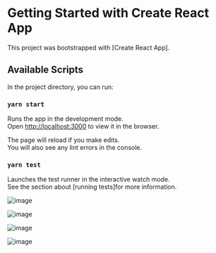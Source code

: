 # Getting Started with Create React App

This project was bootstrapped with [Create React App].

## Available Scripts

In the project directory, you can run:

### `yarn start`

Runs the app in the development mode.\
Open [http://localhost:3000](http://localhost:3000) to view it in the browser.

The page will reload if you make edits.\
You will also see any lint errors in the console.

### `yarn test`

Launches the test runner in the interactive watch mode.\
See the section about [running tests]for more information.

![image](https://github.com/Harini-22/FireBase_login/assets/102860861/28dc8443-7247-4ac9-8138-3485fd365834)

![image](https://github.com/Harini-22/FireBase_login/assets/102860861/6f8f12fb-ba8f-4e25-8c60-395b88fbfff0)

![image](https://github.com/Harini-22/FireBase_login/assets/102860861/de3264cf-8f77-4ce3-842b-88f75611d693)

![image](https://github.com/Harini-22/FireBase_login/assets/102860861/e1d6f91c-b08e-43e6-a6c3-133a74c36d84)
